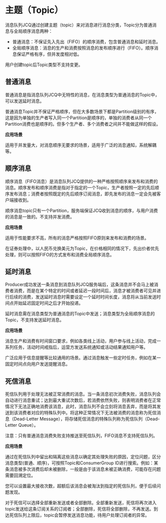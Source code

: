 # 主题（Topic）
消息队列JCQ通过创建主题（topic）来对消息进行消息分类，Topic分为普通消息与全局顺序消息两种：

* 普通消息：不保证先入先出（FIFO）的顺序消费，包含普通消息和延时消息。
* 全局顺序消息：消息的生产和消费按照消息的发布顺序进行（FIFO）。顺序消息保证严格有序，但并发度相对低。

用户创建topic后Topic类型不支持变更。

## 普通消息

普通消息是指消息队列JCQ中无特性的消息，在消息类型为普通消息的Topic中，可以发送延时消息。

普通消息Topic并不保证严格顺序，但在大多数场景下都是Partition级别的有序，这是因为单独的生产者写入同一个Partition是顺序的，单独的消费者从同一个Partition消费也是顺序的。但多个生产者、多个消费者之间并不能做这样的假设。

**应用场景**

适用于并发量大，对消息顺序无要求的场景，适用于广泛的消息通知，系统解耦等。


## 顺序消息
顺序消息（FIFO消息）是消息队列JCQ提供的一种严格按照顺序来发布和消费的消息。顺序发布和顺序消费是指对于指定的一个Topic，生产者按照一定的先后顺序发布消息；消费者按照既定的先后顺序订阅消息，即先发布的消息一定会先被客户端接收到。

顺序消息topic只有一个Partition，服务端保证JCQ收到消息的顺序，与用户消费的消息是一致的。不支持并发消费。

**应用场景**

适用于性能要求不高，所有的消息严格按照FIFO原则来发布和消费的场景。

在证券处理中，以人民币兑换美元为Topic，在价格相同的情况下，先出价者优先处理，则可以按照FIFO的方式发布和消费全局顺序消息。

## 延时消息

Producer成功发送一条消息到消息队列JCQ服务端后，这条消息并不会马上被消费者消费，而是在某个特定的时间或者延迟一段时间后，消息才被消费者可见并进行后续的消费，发送延时消息时需要设定一个延时时间长度，消息将从当前发送时间点开始延迟固定时间之后才开始投递。

延时消息需在消息类型为普通消息的Topic中发送；消息类型为全局顺序消息的Topic，不支持发送延时消息。


**应用场景**

消息生产和消费有时间窗口要求，例如各类线上活动，用户参与线上活动，完成一系列任务，活动时间戒指后，运营方发送系统通知或活动结果通知用户等。

广泛应用于信息提醒等比较通用的场景。通过消息触发一些定时任务，例如在某一固定时间点向用户发送提醒消息。

## 死信消息

死信队列⽤于处理⽆法被正常消费的消息。当⼀条消息初次消费失败，消息队列会⾃动进⾏消息重试；达到最⼤重试次数后，若消费依然失败，则表明消费者在正常情况下⽆法正确地消费该消息，此时，消息队列不会⽴刻将消息丢弃，而是将其发送到该消费者对应的特殊队列中。将这种正常情况下⽆法被消费的消息称为死信消息（Dead-Letter Message），将存储死信消息的特殊队列称为死信队列（Dead-Letter Queue）。

注意：只有普通消息消费失败支持推送至死信队列，FIFO消息不支持死信队列。

**应用场景**

通过在死信队列中留出和隔离这些消息以确定其处理失败的原因，定位问题，区分消息类型(普通、顺序)，可按照Topic和ConsumerGroup ID进行搜索。例如：某条消息被多次消费后却未被删除，一般是由于该消息未被正确消费，可能存在问题需要回溯定位。

您可以设置最大接收次数，超额后该消息会被淘汰到指定的死信队列，便于后续问题发现。

对于死信可以选择全部重新发送或者全部删除。全部重新发送，死信将再次进入topic发送给这条订阅关系的订阅者；全部删除，死信将全部删除，不再发送。到达死信队列上限后，topic会暂停发送消息功能，待用户处理订阅者的异常。

